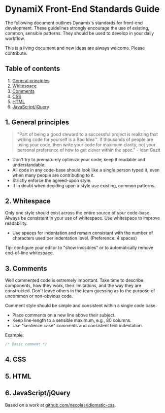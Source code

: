 # DynamiX Front-End Standards Guide

The following document outlines Dynamix's standards for front-end development. These guidelines strongly encourage the use of existing, common, sensible patterns. They should be used to develop in your daily workflow.

This is a living document and new ideas are always welcome. Please contribute.


## Table of contents

1. [General principles](#general-principles)
2. [Whitespace](#whitespace)
3. [Comments](#comments)
4. [CSS](#css)
5. [HTML](#html)
6. [JavaScript/jQuery](#js)

<a name="general-principles"></a>
## 1. General principles

> "Part of being a good steward to a successful project is realizing that
> writing code for yourself is a Bad Idea™. If thousands of people are using
> your code, then write your code for maximum clarity, not your personal
> preference of how to get clever within the spec." - Idan Gazit

* Don't try to prematurely optimize your code; keep it readable and
  understandable.
* All code in any code-base should look like a single person typed it, even
  when many people are contributing to it.
* Strictly enforce the agreed-upon style.
* If in doubt when deciding upon a style use existing, common patterns.


<a name="whitespace"></a>
## 2. Whitespace

Only one style should exist across the entire source of your code-base. Always be consistent in your use of whitespace. Use whitespace to improve readability.

* Use spaces for indentation and remain consistant with the number of characters used per indentation level.
  (Preference: 4 spaces)

Tip: configure your editor to "show invisibles" or to automatically remove end-of-line whitespace.


<a name="comments"></a>
## 3. Comments

Well commented code is extremely important. Take time to describe components,
how they work, their limitations, and the way they are constructed. Don't leave
others in the team guessing as to the purpose of uncommon or non-obvious
code.

Comment style should be simple and consistent within a single code base.

* Place comments on a new line above their subject.
* Keep line-length to a sensible maximum, e.g., 80 columns.
* Use "sentence case" comments and consistent text indentation.

Example:

```css
/* Basic comment */
```


<a name="css"></a>
## 4. CSS


<a name="html"></a>
## 5. HTML


<a name="js"></a>
## 6. JavaScript/jQuery


Based on a work at
[github.com/necolas/idiomatic-css](https://github.com/necolas/idiomatic-css).
